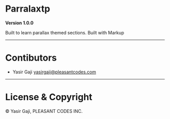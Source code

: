 # Parralaxtp

**Version 1.0.0**

Built to learn parallax themed sections. Built with Markup

---
# Contibutors
- Yasir Gaji <yasirgaji@pleasantcodes.com>

---
# License & Copyright

© Yasir Gaji, PLEASANT CODES INC.

